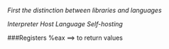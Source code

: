 *First the distinction between libraries and languages*

*Interpreter*
*Host Language*
	*Self-hosting*

###Registers
%eax ==> to return values


